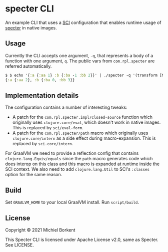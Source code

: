 # specter CLI

An example CLI that uses a [SCI](https://github.com/borkdude/sci) configuration
that enables runtime usage of
[specter](https://github.com/redplanetlabs/specter) in native images.

## Usage

Currently the CLI accepts one argument, `-q`, that represents a body of a
function with one argument, `q`. The public vars from `com.rpl.specter` are
referred automatically.

``` clojure
$ $ echo '{:a {:aa 1} :b {:ba -1 :bb 2}}' | ./specter -q '(transform [MAP-VALS MAP-VALS] inc q)'
{:a {:aa 2}, :b {:ba 0, :bb 3}}
```

## Implementation details

The configuration contains a number of interesting tweaks:

- A patch for the `com.rpl.specter.impl/closed-source` function which originally
  uses `clojure.core/eval`, which doesn't work in native images. This is
  replaced by `sci/eval-form`.
- A patch for the `com.rpl.specter/path` macro which originally uses
  `clojure.core/intern` as a side effect during macro-expansion. This is
  replaced by `sci.core/intern`.

For GraalVM we need to provide a reflection config that contains
`clojure.lang.Equiv/equals` since the `path` macro generates code which does
interop on this class and this macro is expanded at runtime inside the SCI
context. We also need to add `clojure.lang.Util` to SCI's `:classes` option for
the same reason.

## Build

Set `GRAALVM_HOME` to your local GraalVM install.
Run `script/build`.

## License

Copyright © 2021 Michiel Borkent

This Specter CLI is licensed under Apache License v2.0, same as Specter. See
LICENSE.

